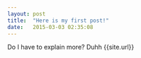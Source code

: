 ```yaml
---
layout: post
title:  "Here is my first post!"
date:   2015-03-03 02:35:08
---
```


Do I have to explain more? Duhh {{site.url}}

